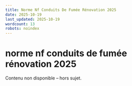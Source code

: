 ```yaml
---
title: Norme Nf Conduits De Fumée Rénovation 2025
date: 2025-10-19
last_updated: 2025-10-19
wordcount: 13
robots: noindex
---
```


# norme nf conduits de fumée rénovation 2025

Contenu non disponible – hors sujet.